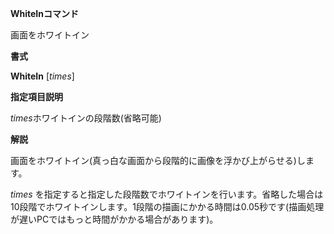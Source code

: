 **WhiteInコマンド**

画面をホワイトイン

**書式**

**WhiteIn** [*times*]

**指定項目説明**

*times*ホワイトインの段階数(省略可能)

**解説**

画面をホワイトイン(真っ白な画面から段階的に画像を浮かび上がらせる)します。

*times* を指定すると指定した段階数でホワイトインを行います。省略した場合は10段階でホワイトインします。1段階の描画にかかる時間は0.05秒です(描画処理が遅いPCではもっと時間がかかる場合があります)。
